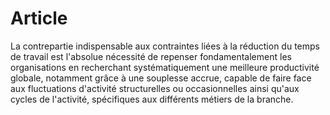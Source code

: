 # Article

  
 La contrepartie indispensable aux contraintes liées à la réduction du temps de travail est l'absolue nécessité de repenser fondamentalement les organisations en recherchant systématiquement une meilleure productivité globale, notamment grâce à une souplesse accrue, capable de faire face aux fluctuations d'activité structurelles ou occasionnelles ainsi qu'aux cycles de l'activité, spécifiques aux différents métiers de la branche.  
  
